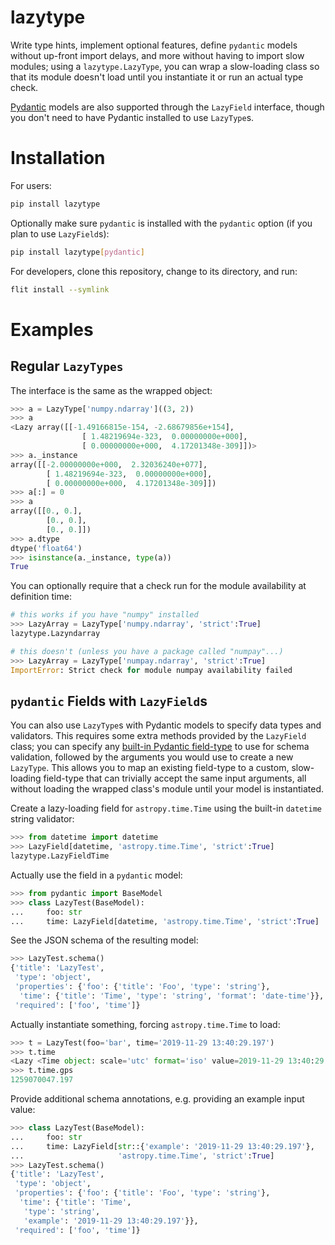 # lazytype

Write type hints, implement optional features, define `pydantic` models without
up-front import delays, and more without having to import slow modules; using a
`lazytype.LazyType`, you can wrap a slow-loading class so that its module
doesn't load until you instantiate it or run an actual type check.

[Pydantic](https://pydantic-docs.helpmanual.io/) models are also supported
through the `LazyField` interface, though you don't need to have Pydantic
installed to use `LazyType`s.

# Installation

For users:

```bash
pip install lazytype
```

Optionally make sure `pydantic` is installed with the `pydantic` option (if you
plan to use `LazyField`s):

```bash
pip install lazytype[pydantic]
```

For developers, clone this repository, change to its directory, and run:

```bash
flit install --symlink
```

# Examples

## Regular `LazyTypes`

The interface is the same as the wrapped object:

```python
>>> a = LazyType['numpy.ndarray']((3, 2))
>>> a
<Lazy array([[-1.49166815e-154, -2.68679856e+154],
                [ 1.48219694e-323,  0.00000000e+000],
                [ 0.00000000e+000,  4.17201348e-309]])>
>>> a._instance
array([[-2.00000000e+000,  2.32036240e+077],
        [ 1.48219694e-323,  0.00000000e+000],
        [ 0.00000000e+000,  4.17201348e-309]])
>>> a[:] = 0
>>> a
array([[0., 0.],
        [0., 0.],
        [0., 0.]])
>>> a.dtype
dtype('float64')
>>> isinstance(a._instance, type(a))
True
```

You can optionally require that a check run for the module availability at
definition time:

```python
# this works if you have "numpy" installed
>>> LazyArray = LazyType['numpy.ndarray', 'strict':True]
lazytype.Lazyndarray

# this doesn't (unless you have a package called "numpay"...)
>>> LazyArray = LazyType['numpay.ndarray', 'strict':True]
ImportError: Strict check for module numpay availability failed
```

## `pydantic` Fields with `LazyField`s

You can also use `LazyType`s with Pydantic models to specify data types and
validators. This requires some extra methods provided by the `LazyField` class;
you can specify any [built-in Pydantic
field-type](https://pydantic-docs.helpmanual.io/usage/types/) to use for schema
validation, followed by the arguments you would use to create a new
`LazyType`. This allows you to map an existing field-type to a custom,
slow-loading field-type that can trivially accept the same input arguments, all
without loading the wrapped class's module until your model is instantiated.

Create a lazy-loading field for `astropy.time.Time` using the built-in
`datetime` string validator:

```python
>>> from datetime import datetime
>>> LazyField[datetime, 'astropy.time.Time', 'strict':True]
lazytype.LazyFieldTime
```

Actually use the field in a `pydantic` model:

```python
>>> from pydantic import BaseModel
>>> class LazyTest(BaseModel):
...     foo: str
...     time: LazyField[datetime, 'astropy.time.Time', 'strict':True]
```

See the JSON schema of the resulting model:

```python
>>> LazyTest.schema()
{'title': 'LazyTest',
 'type': 'object',
 'properties': {'foo': {'title': 'Foo', 'type': 'string'},
  'time': {'title': 'Time', 'type': 'string', 'format': 'date-time'}},
 'required': ['foo', 'time']}
```

Actually instantiate something, forcing `astropy.time.Time` to load:

```python
>>> t = LazyTest(foo='bar', time='2019-11-29 13:40:29.197')
>>> t.time
<Lazy <Time object: scale='utc' format='iso' value=2019-11-29 13:40:29.197>>
>>> t.time.gps
1259070047.197
```

Provide additional schema annotations, e.g. providing an example input
value:

```python
>>> class LazyTest(BaseModel):
...     foo: str
...     time: LazyField[str::{'example': '2019-11-29 13:40:29.197'},
...                     'astropy.time.Time', 'strict':True]
>>> LazyTest.schema()
{'title': 'LazyTest',
 'type': 'object',
 'properties': {'foo': {'title': 'Foo', 'type': 'string'},
  'time': {'title': 'Time',
   'type': 'string',
   'example': '2019-11-29 13:40:29.197'}},
 'required': ['foo', 'time']}
```
